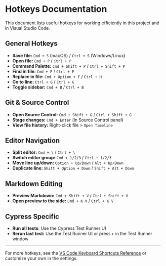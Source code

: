 # Hotkeys Documentation

This document lists useful hotkeys for working efficiently in this project and in Visual Studio Code.

## General Hotkeys

- **Save file:** `Cmd + S` (macOS) / `Ctrl + S` (Windows/Linux)
- **Open file:** `Cmd + P` / `Ctrl + P`
- **Command Palette:** `Cmd + Shift + P` / `Ctrl + Shift + P`
- **Find in file:** `Cmd + F` / `Ctrl + F`
- **Replace in file:** `Cmd + Option + F` / `Ctrl + H`
- **Go to line:** `Ctrl + G` / `Ctrl + G`
- **Toggle sidebar:** `Cmd + B` / `Ctrl + B`

## Git & Source Control

- **Open Source Control:** `Cmd + Shift + G` / `Ctrl + Shift + G`
- **Stage changes:** `Cmd + Enter` (in Source Control panel)
- **View file history:** Right-click file > `Open Timeline`

## Editor Navigation

- **Split editor:** `Cmd + \` / `Ctrl + \`
- **Switch editor group:** `Cmd + 1/2/3` / `Ctrl + 1/2/3`
- **Move line up/down:** `Option + Up/Down` / `Alt + Up/Down`
- **Duplicate line:** `Shift + Option + Down` / `Shift + Alt + Down`

## Markdown Editing

- **Preview Markdown:** `Cmd + Shift + V` / `Ctrl + Shift + V`
- **Open preview to the side:** `Cmd + K V` / `Ctrl + K V`

## Cypress Specific

- **Run all tests:** Use the Cypress Test Runner UI
- **Rerun last test:** Use the Test Runner UI or press `r` in the Test Runner window

---

For more hotkeys, see the [VS Code Keyboard Shortcuts Reference](https://code.visualstudio.com/shortcuts/keyboard-shortcuts-macos.pdf) or customize your own in the settings.
